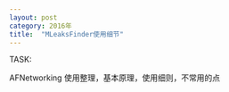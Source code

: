 ```yaml
---
layout: post
category: 2016年
title:  "MLeaksFinder使用细节" 
---
```


TASK:

AFNetworking 使用整理，基本原理，使用细则，不常用的点